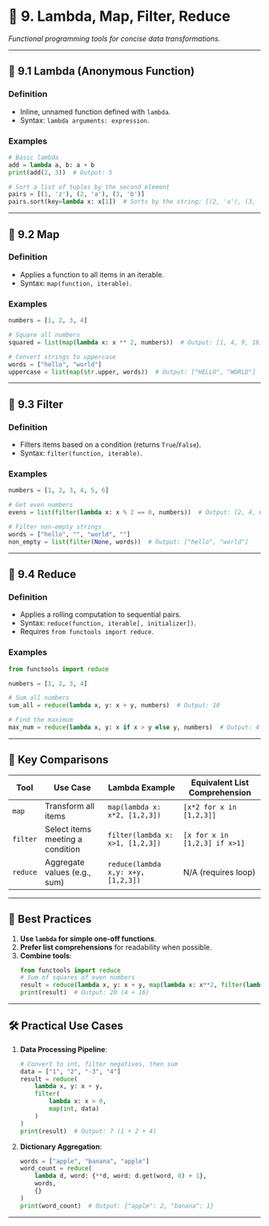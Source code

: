 # 🔧 **9. Lambda, Map, Filter, Reduce**  
*Functional programming tools for concise data transformations.*

---

## 📌 **9.1 Lambda (Anonymous Function)**  
### **Definition**  
- Inline, unnamed function defined with `lambda`.  
- Syntax: `lambda arguments: expression`.  

### **Examples**  
```python
# Basic lambda
add = lambda a, b: a + b
print(add(2, 3))  # Output: 5

# Sort a list of tuples by the second element
pairs = [(1, 'z'), (2, 'a'), (3, 'b')]
pairs.sort(key=lambda x: x[1])  # Sorts by the string: [(2, 'a'), (3, 'b'), (1, 'z')]
```

---

## 📌 **9.2 Map**  
### **Definition**  
- Applies a function to all items in an iterable.  
- Syntax: `map(function, iterable)`.  

### **Examples**  
```python
numbers = [1, 2, 3, 4]

# Square all numbers
squared = list(map(lambda x: x ** 2, numbers))  # Output: [1, 4, 9, 16]

# Convert strings to uppercase
words = ["hello", "world"]
uppercase = list(map(str.upper, words))  # Output: ["HELLO", "WORLD"]
```

---

## 📌 **9.3 Filter**  
### **Definition**  
- Filters items based on a condition (returns `True`/`False`).  
- Syntax: `filter(function, iterable)`.  

### **Examples**  
```python
numbers = [1, 2, 3, 4, 5, 6]

# Get even numbers
evens = list(filter(lambda x: x % 2 == 0, numbers))  # Output: [2, 4, 6]

# Filter non-empty strings
words = ["hello", "", "world", ""]
non_empty = list(filter(None, words))  # Output: ["hello", "world"]
```

---

## 📌 **9.4 Reduce**  
### **Definition**  
- Applies a rolling computation to sequential pairs.  
- Syntax: `reduce(function, iterable[, initializer])`.  
- Requires `from functools import reduce`.  

### **Examples**  
```python
from functools import reduce

numbers = [1, 2, 3, 4]

# Sum all numbers
sum_all = reduce(lambda x, y: x + y, numbers)  # Output: 10

# Find the maximum
max_num = reduce(lambda x, y: x if x > y else y, numbers)  # Output: 4
```

---

## 🚀 **Key Comparisons**  
| Tool       | Use Case                          | Lambda Example                  | Equivalent List Comprehension     |  
|------------|-----------------------------------|---------------------------------|-----------------------------------|  
| `map`      | Transform all items               | `map(lambda x: x*2, [1,2,3])`  | `[x*2 for x in [1,2,3]]`          |  
| `filter`   | Select items meeting a condition  | `filter(lambda x: x>1, [1,2,3])`| `[x for x in [1,2,3] if x>1]`     |  
| `reduce`   | Aggregate values (e.g., sum)      | `reduce(lambda x,y: x+y, [1,2,3])` | N/A (requires loop)             |  

---

## 📝 **Best Practices**  
1. **Use `lambda` for simple one-off functions**.  
2. **Prefer list comprehensions** for readability when possible.  
3. **Combine tools**:  
   ```python
   from functools import reduce
   # Sum of squares of even numbers
   result = reduce(lambda x, y: x + y, map(lambda x: x**2, filter(lambda x: x % 2 == 0, [1, 2, 3, 4])))
   print(result)  # Output: 20 (4 + 16)
   ```

---

## 🛠 **Practical Use Cases**  
1. **Data Processing Pipeline**:  
   ```python
   # Convert to int, filter negatives, then sum
   data = ["1", "2", "-3", "4"]
   result = reduce(
       lambda x, y: x + y,
       filter(
           lambda x: x > 0,
           map(int, data)
       )
   )
   print(result)  # Output: 7 (1 + 2 + 4)
   ```

2. **Dictionary Aggregation**:  
   ```python
   words = ["apple", "banana", "apple"]
   word_count = reduce(
       lambda d, word: {**d, word: d.get(word, 0) + 1},
       words,
       {}
   )
   print(word_count)  # Output: {"apple": 2, "banana": 1}
   ```

--- 